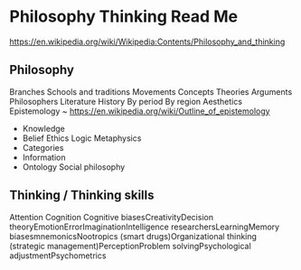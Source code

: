 # Philosophy Thinking Read Me

https://en.wikipedia.org/wiki/Wikipedia:Contents/Philosophy_and_thinking

## Philosophy
Branches
Schools and traditions
Movements
Concepts
Theories
Arguments
Philosophers
Literature
History
By period
By region
Aesthetics
Epistemology ~ https://en.wikipedia.org/wiki/Outline_of_epistemology
* Knowledge
* Belief
Ethics
Logic
Metaphysics
* Categories
* Information
* Ontology
Social philosophy


## Thinking / Thinking skills

Attention
Cognition
Cognitive biasesCreativityDecision theoryEmotionErrorImaginationIntelligence researchersLearningMemory biasesmnemonicsNootropics (smart drugs)Organizational thinking (strategic management)PerceptionProblem solvingPsychological adjustmentPsychometrics